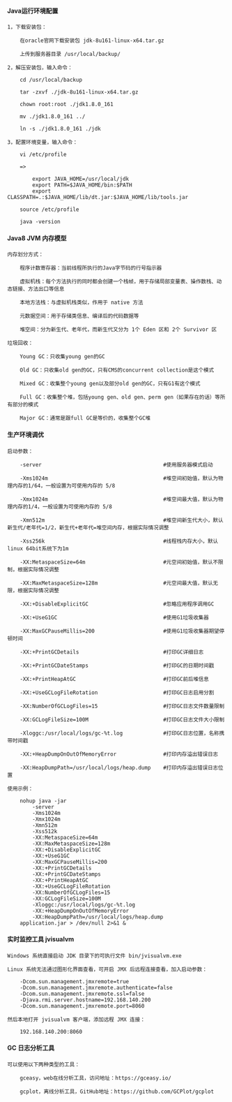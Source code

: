 
#### Java运行环境配置

    1，下载安装包：

        在oracle官网下载安装包 jdk-8u161-linux-x64.tar.gz

        上传到服务器目录 /usr/local/backup/

    2，解压安装包，输入命令：

        cd /usr/local/backup

        tar -zxvf ./jdk-8u161-linux-x64.tar.gz

        chown root:root ./jdk1.8.0_161

        mv ./jdk1.8.0_161 ../

        ln -s ./jdk1.8.0_161 ./jdk

    3，配置环境变量，输入命令：

        vi /etc/profile

        =>

            export JAVA_HOME=/usr/local/jdk
            export PATH=$JAVA_HOME/bin:$PATH
            export CLASSPATH=.:$JAVA_HOME/lib/dt.jar:$JAVA_HOME/lib/tools.jar

        source /etc/profile

        java -version

#### Java8 JVM 内存模型

    内存划分方式：

        程序计数寄存器：当前线程所执行的Java字节码的行号指示器

        虚拟机栈：每个方法执行的同时都会创建一个栈帧，用于存储局部变量表、操作数栈、动态链接、方法出口等信息

        本地方法栈：与虚拟机栈类似，作用于 native 方法

        元数据空间：用于存储类信息、编译后的代码数据等

        堆空间：分为新生代、老年代，而新生代又分为 1个 Eden 区和 2个 Survivor 区

    垃圾回收：

        Young GC：只收集young gen的GC

        Old GC：只收集old gen的GC，只有CMS的concurrent collection是这个模式

        Mixed GC：收集整个young gen以及部分old gen的GC，只有G1有这个模式

        Full GC：收集整个堆，包括young gen、old gen、perm gen（如果存在的话）等所有部分的模式

        Major GC：通常是跟full GC是等价的，收集整个GC堆

#### 生产环境调优

    启动参数：

        -server                                       #使用服务器模式启动

        -Xms1024m                                     #堆空间初始值，默认为物理内存的1/64，一般设置为可使用内存的 5/8

        -Xmx1024m                                     #堆空间最大值，默认为物理内存的1/4，一般设置为可使用内存的 5/8

        -Xmn512m                                      #堆空间新生代大小，默认新生代/老年代=1/2，新生代+老年代=堆空间内存，根据实际情况调整

        -Xss256k                                      #线程栈内存大小，默认linux 64bit系统下为1m

        -XX:MetaspaceSize=64m                         #元空间初始值，默认不限制，根据实际情况调整

        -XX:MaxMetaspaceSize=128m                     #元空间最大值，默认无限，根据实际情况调整

        -XX:+DisableExplicitGC                        #忽略应用程序调用GC

        -XX:+UseG1GC                                  #使用G1垃圾收集器

        -XX:MaxGCPauseMillis=200                      #使用G1垃圾收集器期望停顿时间

        -XX:+PrintGCDetails                           #打印GC详细日志

        -XX:+PrintGCDateStamps                        #打印GC的日期时间戳

        -XX:+PrintHeapAtGC                            #打印GC前后堆信息

        -XX:+UseGCLogFileRotation                     #打印GC日志启用分割

        -XX:NumberOfGCLogFiles=15                     #打印GC日志文件数量限制

        -XX:GCLogFileSize=100M                        #打印GC日志文件大小限制

        -Xloggc:/usr/local/logs/gc-%t.log             #打印GC日志位置，名称携带时间戳

        -XX:+HeapDumpOnOutOfMemoryError               #打印内存溢出错误日志

        -XX:HeapDumpPath=/usr/local/logs/heap.dump    #打印内存溢出错误日志位置

    使用示例：

        nohup java -jar
            -server
            -Xms1024m
            -Xmx1024m
            -Xmn512m
            -Xss512k
            -XX:MetaspaceSize=64m
            -XX:MaxMetaspaceSize=128m
            -XX:+DisableExplicitGC
            -XX:+UseG1GC
            -XX:MaxGCPauseMillis=200
            -XX:+PrintGCDetails
            -XX:+PrintGCDateStamps
            -XX:+PrintHeapAtGC
            -XX:+UseGCLogFileRotation
            -XX:NumberOfGCLogFiles=15
            -XX:GCLogFileSize=100M
            -Xloggc:/usr/local/logs/gc-%t.log
            -XX:+HeapDumpOnOutOfMemoryError
            -XX:HeapDumpPath=/usr/local/logs/heap.dump
        application.jar > /dev/null 2>&1 &

#### 实时监控工具 jvisualvm

    Windows 系统直接启动 JDK 目录下的可执行文件 bin/jvisualvm.exe

    Linux 系统无法通过图形化界面查看，可开启 JMX 后远程连接查看，加入启动参数：

        -Dcom.sun.management.jmxremote=true
        -Dcom.sun.management.jmxremote.authenticate=false
        -Dcom.sun.management.jmxremote.ssl=false
        -Djava.rmi.server.hostname=192.168.140.200
        -Dcom.sun.management.jmxremote.port=8060

    然后本地打开 jvisualvm 客户端，添加远程 JMX 连接：

        192.168.140.200:8060

#### GC 日志分析工具

    可以使用以下两种类型的工具：

        gceasy，web在线分析工具，访问地址：https://gceasy.io/

        gcplot，离线分析工具，GitHub地址：https://github.com/GCPlot/gcplot
